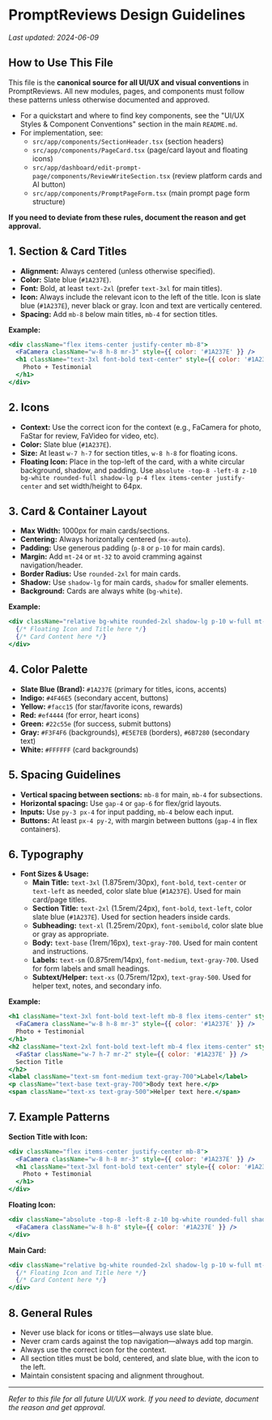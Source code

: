 # PromptReviews Design Guidelines

_Last updated: 2024-06-09_

## How to Use This File

This file is the **canonical source for all UI/UX and visual conventions** in PromptReviews. All new modules, pages, and components must follow these patterns unless otherwise documented and approved.

- For a quickstart and where to find key components, see the "UI/UX Styles & Component Conventions" section in the main `README.md`.
- For implementation, see:
  - `src/app/components/SectionHeader.tsx` (section headers)
  - `src/app/components/PageCard.tsx` (page/card layout and floating icons)
  - `src/app/dashboard/edit-prompt-page/components/ReviewWriteSection.tsx` (review platform cards and AI button)
  - `src/app/components/PromptPageForm.tsx` (main prompt page form structure)

**If you need to deviate from these rules, document the reason and get approval.**

## 1. Section & Card Titles
- **Alignment:** Always centered (unless otherwise specified).
- **Color:** Slate blue (`#1A237E`).
- **Font:** Bold, at least `text-2xl` (prefer `text-3xl` for main titles).
- **Icon:** Always include the relevant icon to the left of the title. Icon is slate blue (`#1A237E`), never black or gray. Icon and text are vertically centered.
- **Spacing:** Add `mb-8` below main titles, `mb-4` for section titles.

**Example:**
```jsx
<div className="flex items-center justify-center mb-8">
  <FaCamera className="w-8 h-8 mr-3" style={{ color: '#1A237E' }} />
  <h1 className="text-3xl font-bold text-center" style={{ color: '#1A237E' }}>
    Photo + Testimonial
  </h1>
</div>
```

## 2. Icons
- **Context:** Use the correct icon for the context (e.g., FaCamera for photo, FaStar for review, FaVideo for video, etc).
- **Color:** Slate blue (`#1A237E`).
- **Size:** At least `w-7 h-7` for section titles, `w-8 h-8` for floating icons.
- **Floating Icon:** Place in the top-left of the card, with a white circular background, shadow, and padding. Use `absolute -top-8 -left-8 z-10 bg-white rounded-full shadow-lg p-4 flex items-center justify-center` and set width/height to 64px.

## 3. Card & Container Layout
- **Max Width:** 1000px for main cards/sections.
- **Centering:** Always horizontally centered (`mx-auto`).
- **Padding:** Use generous padding (`p-8` or `p-10` for main cards).
- **Margin:** Add `mt-24` or `mt-32` to avoid cramming against navigation/header.
- **Border Radius:** Use `rounded-2xl` for main cards.
- **Shadow:** Use `shadow-lg` for main cards, `shadow` for smaller elements.
- **Background:** Cards are always white (`bg-white`).

**Example:**
```jsx
<div className="relative bg-white rounded-2xl shadow-lg p-10 w-full mt-24 mx-auto" style={{ maxWidth: 1000 }}>
  {/* Floating Icon and Title here */}
  {/* Card Content here */}
</div>
```

## 4. Color Palette
- **Slate Blue (Brand):** `#1A237E` (primary for titles, icons, accents)
- **Indigo:** `#4F46E5` (secondary accent, buttons)
- **Yellow:** `#facc15` (for star/favorite icons, rewards)
- **Red:** `#ef4444` (for error, heart icons)
- **Green:** `#22c55e` (for success, submit buttons)
- **Gray:** `#F3F4F6` (backgrounds), `#E5E7EB` (borders), `#6B7280` (secondary text)
- **White:** `#FFFFFF` (card backgrounds)

## 5. Spacing Guidelines
- **Vertical spacing between sections:** `mb-8` for main, `mb-4` for subsections.
- **Horizontal spacing:** Use `gap-4` or `gap-6` for flex/grid layouts.
- **Inputs:** Use `py-3 px-4` for input padding, `mb-4` below each input.
- **Buttons:** At least `px-4 py-2`, with margin between buttons (`gap-4` in flex containers).

## 6. Typography

- **Font Sizes & Usage:**
  - **Main Title:** `text-3xl` (1.875rem/30px), `font-bold`, `text-center` or `text-left` as needed, color slate blue (`#1A237E`). Used for main card/page titles.
  - **Section Title:** `text-2xl` (1.5rem/24px), `font-bold`, `text-left`, color slate blue (`#1A237E`). Used for section headers inside cards.
  - **Subheading:** `text-xl` (1.25rem/20px), `font-semibold`, color slate blue or gray as appropriate.
  - **Body:** `text-base` (1rem/16px), `text-gray-700`. Used for main content and instructions.
  - **Labels:** `text-sm` (0.875rem/14px), `font-medium`, `text-gray-700`. Used for form labels and small headings.
  - **Subtext/Helper:** `text-xs` (0.75rem/12px), `text-gray-500`. Used for helper text, notes, and secondary info.

**Example:**
```jsx
<h1 className="text-3xl font-bold text-left mb-8 flex items-center" style={{ color: '#1A237E' }}>
  <FaCamera className="w-8 h-8 mr-3" style={{ color: '#1A237E' }} />
  Photo + Testimonial
</h1>
<h2 className="text-2xl font-bold text-left mb-4 flex items-center" style={{ color: '#1A237E' }}>
  <FaStar className="w-7 h-7 mr-2" style={{ color: '#1A237E' }} />
  Section Title
</h2>
<label className="text-sm font-medium text-gray-700">Label</label>
<p className="text-base text-gray-700">Body text here.</p>
<span className="text-xs text-gray-500">Helper text here.</span>
```

## 7. Example Patterns

**Section Title with Icon:**
```jsx
<div className="flex items-center justify-center mb-8">
  <FaCamera className="w-8 h-8 mr-3" style={{ color: '#1A237E' }} />
  <h1 className="text-3xl font-bold text-center" style={{ color: '#1A237E' }}>
    Photo + Testimonial
  </h1>
</div>
```

**Floating Icon:**
```jsx
<div className="absolute -top-8 -left-8 z-10 bg-white rounded-full shadow-lg p-4 flex items-center justify-center" style={{ width: 64, height: 64 }}>
  <FaCamera className="w-8 h-8" style={{ color: '#1A237E' }} />
</div>
```

**Main Card:**
```jsx
<div className="relative bg-white rounded-2xl shadow-lg p-10 w-full mt-24 mx-auto" style={{ maxWidth: 1000 }}>
  {/* Floating Icon and Title here */}
  {/* Card Content here */}
</div>
```

## 8. General Rules
- Never use black for icons or titles—always use slate blue.
- Never cram cards against the top navigation—always add top margin.
- Always use the correct icon for the context.
- All section titles must be bold, centered, and slate blue, with the icon to the left.
- Maintain consistent spacing and alignment throughout.

---

_Refer to this file for all future UI/UX work. If you need to deviate, document the reason and get approval._ 